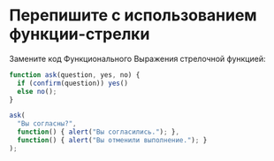 
# Перепишите с использованием функции-стрелки

Замените код Функционального Выражения стрелочной функцией:

```js run
function ask(question, yes, no) {
  if (confirm(question)) yes()
  else no();
}

ask(
  "Вы согласны?",
  function() { alert("Вы согласились."); },
  function() { alert("Вы отменили выполнение."); }
);
```
